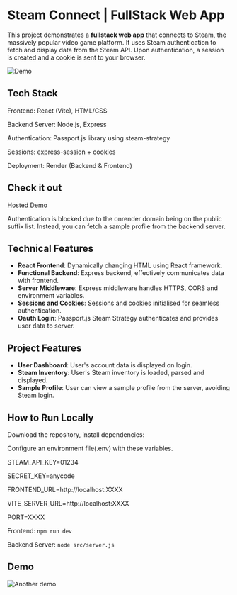 # Steam Connect | FullStack Web App

This project demonstrates a **fullstack web app** that connects to Steam, the massively popular video game platform. It uses Steam authentication to fetch and display data from the Steam API. Upon authentication, a session is created and a cookie is sent to your browser. 

![Demo](demos/demo1.gif)


## Tech Stack
Frontend: React (Vite), HTML/CSS

Backend Server: Node.js, Express

Authentication: Passport.js library using steam-strategy

Sessions: express-session + cookies

Deployment: Render (Backend & Frontend)





## Check it out
[Hosted Demo](https://steamconnect.onrender.com/)

Authentication is blocked due to the onrender domain being on the public suffix list. 
Instead, you can fetch a sample profile from the backend server.



## Technical Features
- **React Frontend**: Dynamically changing HTML using React framework.
- **Functional Backend**: Express backend, effectively communicates data with frontend.
- **Server Middleware**: Express middleware handles HTTPS, CORS and environment variables.
- **Sessions and Cookies**: Sessions and cookies initialised for seamless authentication.
- **Oauth Login**: Passport.js Steam Strategy authenticates and provides user data to server.

## Project Features
- **User Dashboard**: User's account data is displayed on login.
- **Steam Inventory**: User's Steam inventory is loaded, parsed and displayed.
- **Sample Profile**: User can view a sample profile from the server, avoiding Steam login.



## How to Run Locally
Download the repository, install dependencies:

Configure an environment file(.env) with these variables.

STEAM_API_KEY=01234 

SECRET_KEY=anycode

FRONTEND_URL=http://localhost:XXXX

VITE_SERVER_URL=http://localhost:XXXX

PORT=XXXX


Frontend:
```npm run dev```

Backend Server:
```node src/server.js```





## Demo
![Another demo](demos/demo2.gif)


